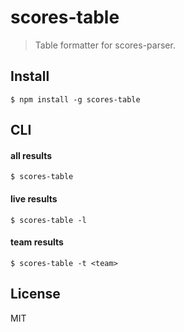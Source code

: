 # scores-table

> Table formatter for scores-parser.

## Install 

```
$ npm install -g scores-table
```

## CLI

#### all results

```
$ scores-table
```

#### live results

```
$ scores-table -l
```

#### team results

```
$ scores-table -t <team>
```

## License

MIT